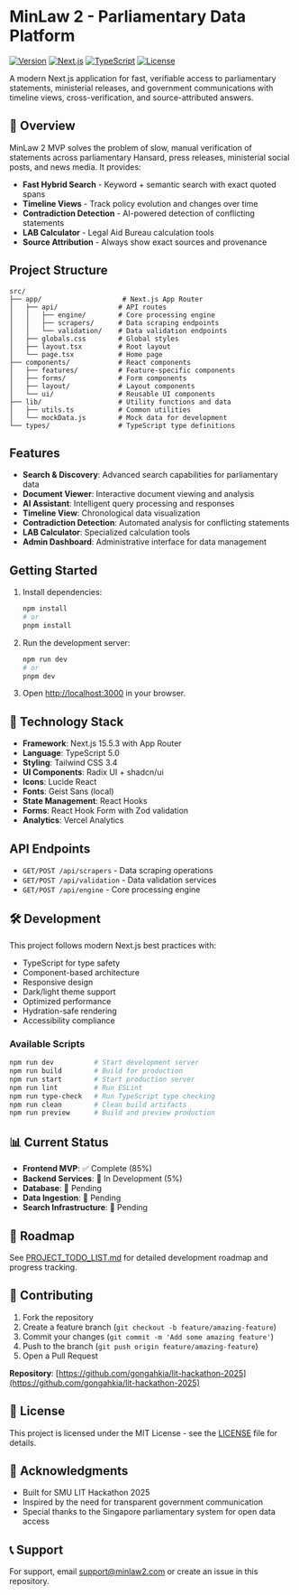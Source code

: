 # MinLaw 2 - Parliamentary Data Platform

[![Version](https://img.shields.io/badge/version-1.0.0-blue.svg)](https://github.com/gongahkia/lit-hackathon-2025)
[![Next.js](https://img.shields.io/badge/Next.js-15.5.3-black.svg)](https://nextjs.org/)
[![TypeScript](https://img.shields.io/badge/TypeScript-5.0-blue.svg)](https://www.typescriptlang.org/)
[![License](https://img.shields.io/badge/license-MIT-green.svg)](LICENSE)

A modern Next.js application for fast, verifiable access to parliamentary statements, ministerial releases, and government communications with timeline views, cross-verification, and source-attributed answers.

## 🎯 Overview

MinLaw 2 MVP solves the problem of slow, manual verification of statements across parliamentary Hansard, press releases, ministerial social posts, and news media. It provides:

- **Fast Hybrid Search** - Keyword + semantic search with exact quoted spans
- **Timeline Views** - Track policy evolution and changes over time
- **Contradiction Detection** - AI-powered detection of conflicting statements
- **LAB Calculator** - Legal Aid Bureau calculation tools
- **Source Attribution** - Always show exact sources and provenance

## Project Structure

```
src/
├── app/                    # Next.js App Router
│   ├── api/               # API routes
│   │   ├── engine/        # Core processing engine
│   │   ├── scrapers/      # Data scraping endpoints
│   │   └── validation/    # Data validation endpoints
│   ├── globals.css        # Global styles
│   ├── layout.tsx         # Root layout
│   └── page.tsx           # Home page
├── components/            # React components
│   ├── features/          # Feature-specific components
│   ├── forms/             # Form components
│   ├── layout/            # Layout components
│   └── ui/                # Reusable UI components
├── lib/                   # Utility functions and data
│   ├── utils.ts           # Common utilities
│   └── mockData.js        # Mock data for development
└── types/                 # TypeScript type definitions
```

## Features

- **Search & Discovery**: Advanced search capabilities for parliamentary data
- **Document Viewer**: Interactive document viewing and analysis
- **AI Assistant**: Intelligent query processing and responses
- **Timeline View**: Chronological data visualization
- **Contradiction Detection**: Automated analysis for conflicting statements
- **LAB Calculator**: Specialized calculation tools
- **Admin Dashboard**: Administrative interface for data management

## Getting Started

1. Install dependencies:
   ```bash
   npm install
   # or
   pnpm install
   ```

2. Run the development server:
   ```bash
   npm run dev
   # or
   pnpm dev
   ```

3. Open [http://localhost:3000](http://localhost:3000) in your browser.

## 🚀 Technology Stack

- **Framework**: Next.js 15.5.3 with App Router
- **Language**: TypeScript 5.0
- **Styling**: Tailwind CSS 3.4
- **UI Components**: Radix UI + shadcn/ui
- **Icons**: Lucide React
- **Fonts**: Geist Sans (local)
- **State Management**: React Hooks
- **Forms**: React Hook Form with Zod validation
- **Analytics**: Vercel Analytics

## API Endpoints

- `GET/POST /api/scrapers` - Data scraping operations
- `GET/POST /api/validation` - Data validation services
- `GET/POST /api/engine` - Core processing engine

## 🛠️ Development

This project follows modern Next.js best practices with:
- TypeScript for type safety
- Component-based architecture
- Responsive design
- Dark/light theme support
- Optimized performance
- Hydration-safe rendering
- Accessibility compliance

### Available Scripts

```bash
npm run dev          # Start development server
npm run build        # Build for production
npm run start        # Start production server
npm run lint         # Run ESLint
npm run type-check   # Run TypeScript type checking
npm run clean        # Clean build artifacts
npm run preview      # Build and preview production
```

## 📊 Current Status

- **Frontend MVP**: ✅ Complete (85%)
- **Backend Services**: 🚧 In Development (5%)
- **Database**: 🚧 Pending
- **Data Ingestion**: 🚧 Pending
- **Search Infrastructure**: 🚧 Pending

## 🎯 Roadmap

See [PROJECT_TODO_LIST.md](PROJECT_TODO_LIST.md) for detailed development roadmap and progress tracking.

## 🤝 Contributing

1. Fork the repository
2. Create a feature branch (`git checkout -b feature/amazing-feature`)
3. Commit your changes (`git commit -m 'Add some amazing feature'`)
4. Push to the branch (`git push origin feature/amazing-feature`)
5. Open a Pull Request

**Repository**: [https://github.com/gongahkia/lit-hackathon-2025](https://github.com/gongahkia/lit-hackathon-2025)

## 📄 License

This project is licensed under the MIT License - see the [LICENSE](LICENSE) file for details.

## 🙏 Acknowledgments

- Built for SMU LIT Hackathon 2025
- Inspired by the need for transparent government communication
- Special thanks to the Singapore parliamentary system for open data access

## 📞 Support

For support, email support@minlaw2.com or create an issue in this repository.